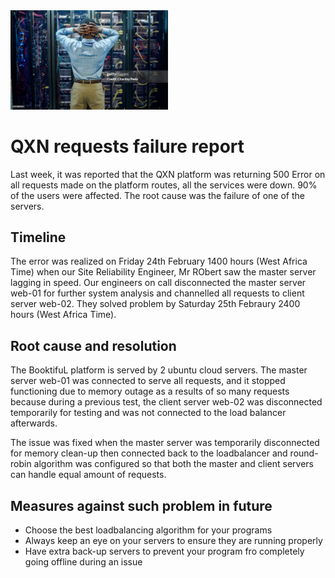 <img src=./image.png width=50%>

# QXN  requests failure report
Last week, it was reported that the QXN  platform was returning 500 Error on all requests made on the platform routes, all the services were down.  90% of the users were affected. The root cause was the failure of one of the servers.

## Timeline
The error was realized on Friday 24th February 1400 hours (West Africa Time) when our Site Reliability Engineer, Mr RObert saw the master server lagging in speed. Our engineers on call disconnected the master server web-01 for further system analysis and channelled all requests to client server web-02. They solved problem by Saturday 25th Febraury 2400 hours (West Africa Time).

## Root cause and resolution
The BooktifuL platform is served by 2 ubuntu cloud servers. The master server web-01 was connected to serve all requests, and it stopped functioning due to memory outage as a results of so many requests because during a previous test, the client server web-02 was disconnected temporarily for testing and was not connected to the load balancer afterwards. 

The issue was fixed when the master server was temporarily disconnected for memory clean-up then connected back to the loadbalancer and round-robin algorithm was configured so that both the master and client servers can handle equal amount of requests.

## Measures against such problem in future
- Choose the best loadbalancing algorithm for your programs
- Always keep an eye on your servers to ensure they are running properly
- Have extra back-up servers to prevent your program fro completely going offline during an issue
